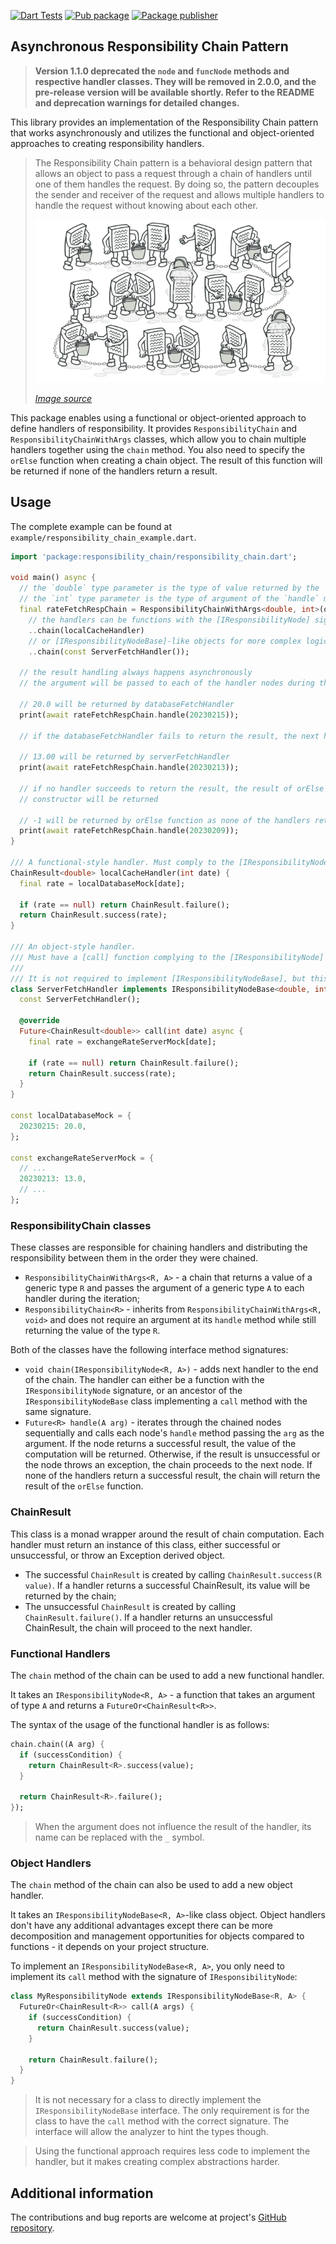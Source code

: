[![Dart Tests](https://github.com/mitryp/responsibility_chain/actions/workflows/dart.yml/badge.svg)](https://github.com/mitryp/responsibility_chain/actions/workflows/dart.yml?branch=master)
[![Pub package](https://img.shields.io/pub/v/responsibility_chain.svg)](https://pub.dev/packages/responsibility_chain)
[![Package publisher](https://img.shields.io/pub/publisher/responsibility_chain.svg)](https://pub.dev/packages/responsibility_chain/publisher)

## Asynchronous Responsibility Chain Pattern

> **Version 1.1.0 deprecated the `node` and `funcNode` methods and respective handler classes. They will be removed in 
> 2.0.0, and the pre-release version will be available shortly. 
> Refer to the README and deprecation warnings for detailed changes.**

This library provides an implementation of the Responsibility Chain pattern that works asynchronously and utilizes
the functional and object-oriented approaches to creating responsibility handlers.

> The Responsibility Chain pattern is a behavioral design pattern that allows an object to pass a request through a
> chain of handlers until one of them handles the request. By doing so, the pattern decouples the sender and receiver of
> the request and allows multiple handlers to handle the request without knowing about each other.
>
> <img src="https://raw.githubusercontent.com/mitryp/responsibility_chain/master/_images/illustration.webp" alt="Responsibility Chain Pattern Illustration"/>
>
> [_Image source_](https://refactoring.guru/design-patterns/chain-of-responsibility)

This package enables using a functional or object-oriented approach to define handlers of responsibility.
It provides `ResponsibilityChain` and `ResponsibilityChainWithArgs` classes, which allow you to chain multiple handlers
together using the `chain` method.
You also need to specify the `orElse` function when creating a chain object. The result of this function will be returned
if none of the handlers return a result.

## Usage

The complete example can be found at `example/responsibility_chain_example.dart`.

```dart
import 'package:responsibility_chain/responsibility_chain.dart';

void main() async {
  // the `double` type parameter is the type of value returned by the `handle` method of the chain
  // the `int` type parameter is the type of argument of the `handle` method of the chain
  final rateFetchRespChain = ResponsibilityChainWithArgs<double, int>(orElse: (_) => -1)
    // the handlers can be functions with the [IResponsibilityNode] signature
    ..chain(localCacheHandler)
    // or [IResponsibilityNodeBase]-like objects for more complex logic
    ..chain(const ServerFetchHandler());

  // the result handling always happens asynchronously
  // the argument will be passed to each of the handler nodes during the execution

  // 20.0 will be returned by databaseFetchHandler
  print(await rateFetchRespChain.handle(20230215));

  // if the databaseFetchHandler fails to return the result, the next handler will be called

  // 13.00 will be returned by serverFetchHandler
  print(await rateFetchRespChain.handle(20230213));

  // if no handler succeeds to return the result, the result of orElse function from the chain
  // constructor will be returned

  // -1 will be returned by orElse function as none of the handlers returned the result
  print(await rateFetchRespChain.handle(20230209));
}

/// A functional-style handler. Must comply to the [IResponsibilityNode] signature.
ChainResult<double> localCacheHandler(int date) {
  final rate = localDatabaseMock[date];

  if (rate == null) return ChainResult.failure();
  return ChainResult.success(rate);
}

/// An object-style handler.
/// Must have a [call] function complying to the [IResponsibilityNode] signature.
///
/// It is not required to implement [IResponsibilityNodeBase], but this way the analyzer will hint the types for you.
class ServerFetchHandler implements IResponsibilityNodeBase<double, int> {
  const ServerFetchHandler();

  @override
  Future<ChainResult<double>> call(int date) async {
    final rate = exchangeRateServerMock[date];

    if (rate == null) return ChainResult.failure();
    return ChainResult.success(rate);
  }
}

const localDatabaseMock = {
  20230215: 20.0,
};

const exchangeRateServerMock = {
  // ...
  20230213: 13.0,
  // ...
};
```

### ResponsibilityChain classes

These classes are responsible for chaining handlers and distributing the responsibility between them in the order they
were chained.

- `ResponsibilityChainWithArgs<R, A>` - a chain that returns a value of a generic type `R` and passes the argument of a
  generic type `A` to each handler during the iteration;
- `ResponsibilityChain<R>` - inherits from `ResponsibilityChainWithArgs<R, void>` and does not require an argument at
  its `handle` method while still returning the value of the type `R`.

Both of the classes have the following interface method signatures:

- `void chain(IResponsibilityNode<R, A>)` - adds next handler to the end of the chain. The handler can either be a
  function with the `IResponsibilityNode` signature, or an ancestor of the `IResponsibilityNodeBase` class implementing
  a `call` method with the same signature.
- `Future<R> handle(A arg)` - iterates through the chained nodes sequentially and calls each node's
  `handle` method passing the `arg` as the argument. If the node returns a successful result, the value of the
  computation
  will be returned. Otherwise, if the result is unsuccessful or the node throws an exception, the chain proceeds to the
  next node. If none of the handlers return a successful result, the chain will return the result of the `orElse`
  function.

### ChainResult

This class is a monad wrapper around the result of chain computation. Each handler must return an instance of this
class, either successful or unsuccessful, or throw an Exception derived object.

- The successful `ChainResult` is created by calling `ChainResult.success(R value)`. If a handler returns a successful
  ChainResult, its value will be returned by the chain;
- The unsuccessful `ChainResult` is created by calling `ChainResult.failure()`. If a handler returns an unsuccessful
  ChainResult, the chain will proceed to the next handler.

### Functional Handlers

The `chain` method of the chain can be used to add a new functional handler.

It takes an `IResponsibilityNode<R, A>` - a function that takes an argument of type `A` and returns
a `FutureOr<ChainResult<R>>`.

The syntax of the usage of the functional handler is as follows:

```dart
chain.chain((A arg) {
  if (successCondition) {
    return ChainResult<R>.success(value);
  }
  
  return ChainResult<R>.failure();
});
```

> When the argument does not influence the result of the handler, its name can be replaced with the `_` symbol.

### Object Handlers

The `chain` method of the chain can also be used to add a new object handler.

It takes an `IResponsibilityNodeBase<R, A>`-like class object. Object handlers don't have any additional
advantages except there can be more decomposition and management opportunities for objects compared to functions -
it depends on your project structure.

To implement an `IResponsibilityNodeBase<R, A>`, you only need to implement its `call` method with the signature of
`IResponsibilityNode`:

```dart
class MyResponsibilityNode extends IResponsibilityNodeBase<R, A> {
  FutureOr<ChainResult<R>> call(A args) {
    if (successCondition) {
      return ChainResult.success(value);
    }
    
    return ChainResult.failure();
  }
}
```

> It is not necessary for a class to directly implement the `IResponsibilityNodeBase` interface.
> The only requirement is for the class to have the `call` method with the correct signature.
> The interface will allow the analyzer to hint the types though.

> Using the functional approach requires less code to implement the handler, but it makes creating complex abstractions 
> harder.

## Additional information

The contributions and bug reports are welcome at project's
[GitHub repository](https://github.com/mitryp/responsibility_chain).
